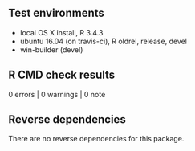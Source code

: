 ## Test environments

* local OS X install, R 3.4.3
* ubuntu 16.04 (on travis-ci), R oldrel, release, devel
* win-builder (devel)

## R CMD check results

0 errors | 0 warnings | 0 note

## Reverse dependencies

There are no reverse dependencies for this package.
